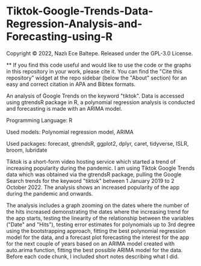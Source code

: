 # Tiktok-Google-Trends-Data-Regression-Analysis-and-Forecasting-using-R

Copyright © 2022, Nazlı Ece Baltepe. Released under the GPL-3.0 License.

** If you find this code useful and would like to use the code or the graphs in this repository in your work, please cite it. You can find the "Cite this repository" widget at the repo sidebar (below the "About" section) for an easy and correct citation in APA and Bibtex formats.

An analysis of Google Trends on the keyword "tiktok". Data is accessed using gtrendsR package in R, a polynomial regression analysis is conducted and forecasting is made with an ARIMA model.

Programming Language: R

Used models: Polynomial regression model, ARIMA

Used packages: forecast, gtrendsR, ggplot2, dplyr, caret, tidyverse, ISLR, broom, lubridate

Tiktok is a short-form video hosting service which started a trend of increasing popularity during the pandemic. I am using Tiktok Google Trends data which was obtained via the gtrendsR package, pulling the Google Search trends for the keyword "tiktok" between 1 January 2019 to 2 October 2022. The analysis shows an  increased popularity of the app during the pandemic and onwards. 

The analysis includes a graph zooming on the dates where the number of the hits increased demonstrating the dates where the increasing trend for the app starts, testing the linearity of the relationship between the variables ("Date" and "Hits"), testing error estimates for polynomials up to 3rd degree using the bootstrapping approach, fitting the best polynomial regression model for the data, and a forecast plot forecasting the interest for the app for the next couple of years based on an ARIMA model created with auto.arima function, fitting the best possible ARIMA model for the data. Before each code chunk, I included short notes describing what I did.
